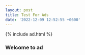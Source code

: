 ```yaml
---
layout: post
title: Test For Ads
date: '2022-12-09 12:52:55 +0600'
---
```

{% include ad.html %}

### Welcome to ad
